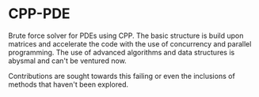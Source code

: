# CPP-PDE
Brute force solver for PDEs using CPP. The basic structure is build upon matrices and accelerate the code with the use of concurrency and parallel programming. The use of advanced algorithms and data structures is abysmal and can't be ventured now. 

Contributions are sought towards this failing or even the inclusions of methods that haven't been explored. 


